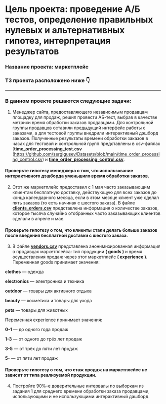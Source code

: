 # Цель проекта: проведение А/Б тестов, определение правильных нулевых и альтернативных гипотез, интерпретация результатов
### Название проекта: маркетплейс
### ТЗ проекта расположено ниже 👇
___________________________________________________________________________________________________________________________

### В данном проекте решаются следующие задачи:
1. Менеджер сайта, предоставляющего независимым продавцам площадку для продаж, решил провести АБ-тест, выбрав в качестве метрики время обработки заказов продавцами. Для контрольной группы продавцов оставили предыдущий интерфейс работы с заказами, а для тестовой группы внедрили интерактивный дэшборд заказов. Полученные результаты времени обработки заказов в часах для тестовой и контрольной групп представлены в csv-файлах [**time_order_processing_test.csv** (https://github.com/sergigusev/Datasets/blob/main/time_order_processing_control.csv) и [**time_order_processing_control.csv**](https://github.com/sergigusev/Datasets/blob/main/time_order_processing_test.csv).
#### Проверьте гипотезу менеджера о том, что использование интерактивного дэшборда уменьшило время обработки заказов.

2. Этот же маркетплейс предоставил с 1 мая часто заказывающим клиентам
бесплатную доставку, действующую для всех заказов до конца календарного
месяца, если в этом месяце клиент уже сделал пять заказов (то есть начиная с
шестого заказа).
В файле [**clients_orders.csv**](https://github.com/sergigusev/Datasets/blob/main/clients_orders.csv) представлена информация о количестве заказов,
которое тысяча случайно отобранных часто заказывающих клиентов сделали в
апреле и мае.
#### Проверьте гипотезу о том, что клиенты стали делать больше заказов после введения бесплатной доставки с шестого заказа.

3. В файле [**vendors.csv**](https://github.com/sergigusev/Datasets/blob/main/vendors.csv) представлена анонимизированная информация о продавцах маркетплейса: тип продукции **( goods )** и время осуществления продаж через этот маркетплейс **( experience )**.
Переменная goods принимает значения:

**clothes** — одежда

**electronics** — электроника и техника

**outdoor** — товары для активного отдыха

**beauty** — косметика и товары для ухода

**pets** — товары для животных

Переменная experience принимает значения:

**0-1** — до одного года продаж

**1-3** — от одного до трёх лет продаж

**3-5** — от трёх до пяти лет продаж

**5-** — от пяти лет продаж
#### Проверьте гипотезу о том, что стаж продаж на маркетплейсе не зависит от типа реализуемой продукции.

4. Постройте 90%-е доверительные интервалы по выборкам из задания 1 для среднего времени обработки заказа продавцами, использующими и не использующими интерактивный дашборд.
